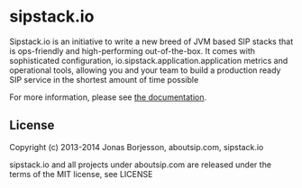 sipstack.io
=======

Sipstack.io is an initiative to write a new breed of JVM based SIP stacks that is ops-friendly and high-performing out-of-the-box. It comes with sophisticated configuration, io.sipstack.application.application metrics and operational tools, allowing you and your team to build a production ready SIP service in the shortest amount of time possible

For more information, please see [the documentation](http://www.sipstack.io).


License
-------

Copyright (c) 2013-2014 Jonas Borjesson, aboutsip.com, sipstack.io

sipstack.io and all projects under aboutsip.com are released under the terms of the MIT license, see LICENSE


